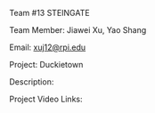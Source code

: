 Team #13 STEINGATE


Team Member: Jiawei Xu, Yao Shang


Email: xuj12@rpi.edu


Project: Duckietown


Description:



Project Video Links: 
